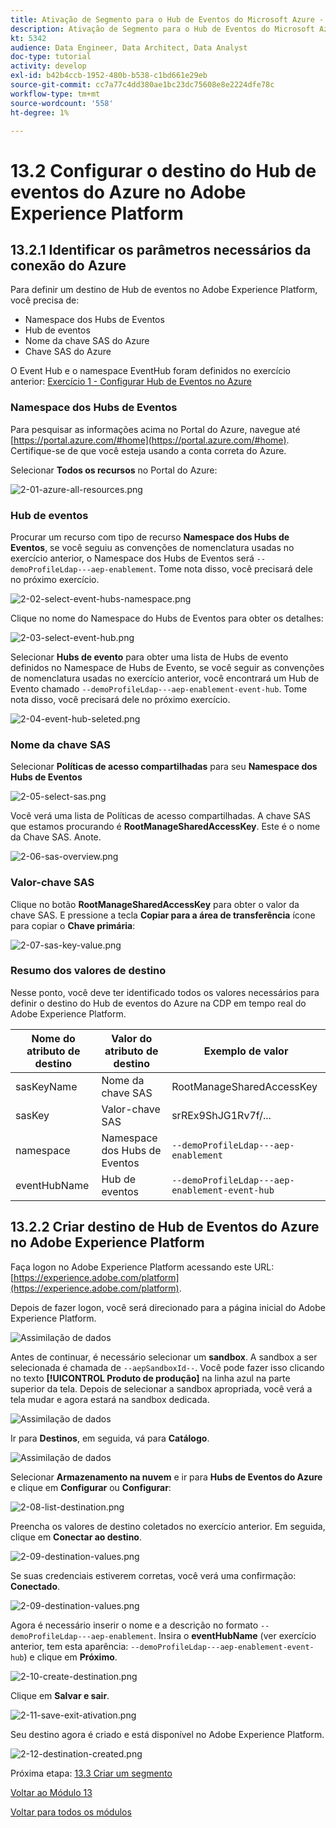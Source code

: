 ```yaml
---
title: Ativação de Segmento para o Hub de Eventos do Microsoft Azure - Configurar o destino RTCDP do Hub de Eventos no Adobe Experience Platform
description: Ativação de Segmento para o Hub de Eventos do Microsoft Azure - Configurar o destino RTCDP do Hub de Eventos no Adobe Experience Platform
kt: 5342
audience: Data Engineer, Data Architect, Data Analyst
doc-type: tutorial
activity: develop
exl-id: b42b4ccb-1952-480b-b538-c1bd661e29eb
source-git-commit: cc7a77c4dd380ae1bc23dc75608e8e2224dfe78c
workflow-type: tm+mt
source-wordcount: '558'
ht-degree: 1%

---
```


# 13.2 Configurar o destino do Hub de eventos do Azure no Adobe Experience Platform

## 13.2.1 Identificar os parâmetros necessários da conexão do Azure

Para definir um destino de Hub de eventos no Adobe Experience Platform, você precisa de:

- Namespace dos Hubs de Eventos
- Hub de eventos
- Nome da chave SAS do Azure
- Chave SAS do Azure

O Event Hub e o namespace EventHub foram definidos no exercício anterior: [Exercício 1 - Configurar Hub de Eventos no Azure](./ex1.md)

### Namespace dos Hubs de Eventos

Para pesquisar as informações acima no Portal do Azure, navegue até [https://portal.azure.com/#home](https://portal.azure.com/#home). Certifique-se de que você esteja usando a conta correta do Azure.

Selecionar **Todos os recursos** no Portal do Azure:

![2-01-azure-all-resources.png](./images/2-01-azure-all-resources.png)

### Hub de eventos

Procurar um recurso com tipo de recurso **Namespace dos Hubs de Eventos**, se você seguiu as convenções de nomenclatura usadas no exercício anterior, o Namespace dos Hubs de Eventos será `--demoProfileLdap---aep-enablement`. Tome nota disso, você precisará dele no próximo exercício.

![2-02-select-event-hubs-namespace.png](./images/2-02-select-event-hubs-namespace.png)

Clique no nome do Namespace do Hubs de Eventos para obter os detalhes:

![2-03-select-event-hub.png](./images/2-03-select-event-hub.png)

Selecionar **Hubs de evento** para obter uma lista de Hubs de evento definidos no Namespace de Hubs de Evento, se você seguir as convenções de nomenclatura usadas no exercício anterior, você encontrará um Hub de Evento chamado `--demoProfileLdap---aep-enablement-event-hub`. Tome nota disso, você precisará dele no próximo exercício.

![2-04-event-hub-seleted.png](./images/2-04-event-hub-selected.png)

### Nome da chave SAS

Selecionar **Políticas de acesso compartilhadas** para seu **Namespace dos Hubs de Eventos**

![2-05-select-sas.png](./images/2-05-select-sas.png)

Você verá uma lista de Políticas de acesso compartilhadas. A chave SAS que estamos procurando é **RootManageSharedAccessKey**. Este é o nome da Chave SAS. Anote.

![2-06-sas-overview.png](./images/2-06-sas-overview.png)

### Valor-chave SAS

Clique no botão **RootManageSharedAccessKey** para obter o valor da chave SAS. E pressione a tecla **Copiar para a área de transferência** ícone para copiar o **Chave primária**:

![2-07-sas-key-value.png](./images/2-07-sas-key-value.png)

### Resumo dos valores de destino

Nesse ponto, você deve ter identificado todos os valores necessários para definir o destino do Hub de eventos do Azure na CDP em tempo real do Adobe Experience Platform.

| Nome do atributo de destino | Valor do atributo de destino | Exemplo de valor |
|---|---|---|
| sasKeyName | Nome da chave SAS | RootManageSharedAccessKey |
| sasKey | Valor-chave SAS | srREx9ShJG1Rv7f/... |
| namespace | Namespace dos Hubs de Eventos | `--demoProfileLdap---aep-enablement` |
| eventHubName | Hub de eventos | `--demoProfileLdap---aep-enablement-event-hub` |

## 13.2.2 Criar destino de Hub de Eventos do Azure no Adobe Experience Platform

Faça logon no Adobe Experience Platform acessando este URL: [https://experience.adobe.com/platform](https://experience.adobe.com/platform).

Depois de fazer logon, você será direcionado para a página inicial do Adobe Experience Platform.

![Assimilação de dados](../module2/images/home.png)

Antes de continuar, é necessário selecionar um **sandbox**. A sandbox a ser selecionada é chamada de ``--aepSandboxId--``. Você pode fazer isso clicando no texto **[!UICONTROL Produto de produção]** na linha azul na parte superior da tela. Depois de selecionar a sandbox apropriada, você verá a tela mudar e agora estará na sandbox dedicada.

![Assimilação de dados](../module2/images/sb1.png)

Ir para **Destinos**, em seguida, vá para **Catálogo**.

![Assimilação de dados](./images/sb2a.png)

Selecionar **Armazenamento na nuvem** e ir para **Hubs de Eventos do Azure** e clique em **Configurar** ou **Configurar**:

![2-08-list-destination.png](./images/2-08-list-destinations.png)

Preencha os valores de destino coletados no exercício anterior. Em seguida, clique em **Conectar ao destino**.

![2-09-destination-values.png](./images/2-09-destination-values.png)

Se suas credenciais estiverem corretas, você verá uma confirmação: **Conectado**.

![2-09-destination-values.png](./images/2-09-destination-valuesa.png)

Agora é necessário inserir o nome e a descrição no formato `--demoProfileLdap---aep-enablement`. Insira o **eventHubName** (ver exercício anterior, tem esta aparência: `--demoProfileLdap---aep-enablement-event-hub`) e clique em **Próximo**.

![2-10-create-destination.png](./images/2-10-create-destination.png)

Clique em **Salvar e sair**.

![2-11-save-exit-ativation.png](./images/2-11-save-exit-activation.png)

Seu destino agora é criado e está disponível no Adobe Experience Platform.

![2-12-destination-created.png](./images/2-12-destination-created.png)

Próxima etapa: [13.3 Criar um segmento](./ex3.md)

[Voltar ao Módulo 13](./segment-activation-microsoft-azure-eventhub.md)

[Voltar para todos os módulos](./../../overview.md)
